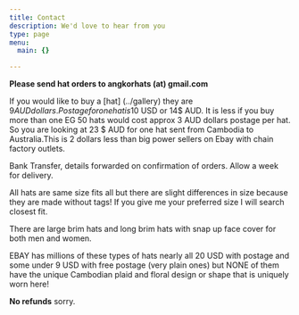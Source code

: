 ```yaml
---
title: Contact
description: We'd love to hear from you
type: page
menu:
  main: {}

---
```


**Please send hat orders to angkorhats (at) gmail.com**

If you would like to buy a [hat] (../gallery) they are $9 AUD dollars.
Postage for one hat is 10$ USD or 14$ AUD. It is less if you buy more than one EG 50 hats would cost approx 3 AUD dollars postage per hat. So you are looking at 23 $ AUD for one hat sent from Cambodia to Australia.This is 2 dollars less than big power sellers on Ebay with chain factory outlets. 

Bank Transfer, details forwarded on confirmation of orders.
Allow a week for delivery.


All hats are same size fits all but there are slight differences in size because they are made without tags! If you give me your preferred size I will search closest fit.

There are large brim hats and long brim hats with snap up face cover for both
men and women.

EBAY has millions of these types of hats nearly all 20 USD with postage and some under 9 USD with free postage (very plain ones) but NONE of them have the unique Cambodian plaid and floral design or shape that is uniquely worn here!

**No refunds** sorry. 



